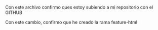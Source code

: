 Con este archivo confirmo ques estoy subiendo a mi repositorio con el GITHUB

Con este cambio, confirmo que he creado la rama feature-html